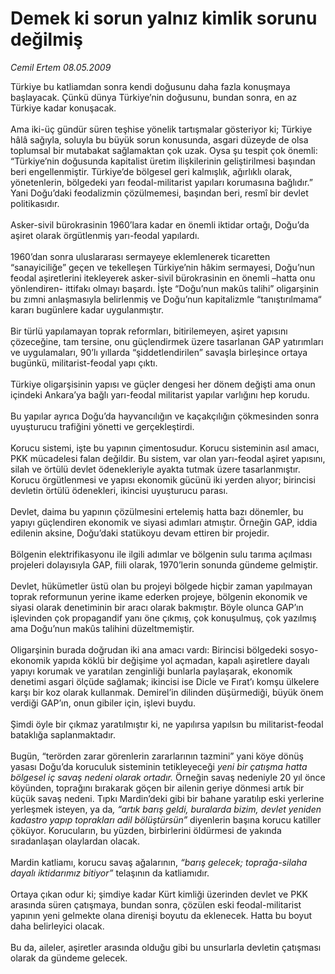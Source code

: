 # Demek ki sorun yalnız kimlik sorunu değilmiş

*Cemil Ertem 08.05.2009*

<div class="taraf_structure_2col_1zq">
<div class="margen_n">



 <p>Türkiye bu katliamdan sonra kendi doğusunu daha fazla konuşmaya başlayacak. Çünkü dünya Türkiye’nin doğusunu, bundan sonra, en az Türkiye kadar konuşacak. <br/><br/>Ama iki-üç gündür süren teşhise yönelik tartışmalar gösteriyor ki; Türkiye hâlâ sağıyla, soluyla bu büyük sorun konusunda, asgari düzeyde de olsa toplumsal bir mutabakat sağlamaktan çok uzak. Oysa şu tespit çok önemli: “Türkiye’nin doğusunda kapitalist üretim ilişkilerinin geliştirilmesi başından beri engellenmiştir. Türkiye’de bölgesel geri kalmışlık, ağırlıklı olarak, yönetenlerin, bölgedeki yarı feodal-militarist yapıları korumasına bağlıdır.” Yani Doğu’daki feodalizmin çözülmemesi, başından beri, resmî bir devlet politikasıdır. <br/><br/>Asker-sivil bürokrasinin 1960’lara kadar en önemli iktidar ortağı, Doğu’da aşiret olarak örgütlenmiş yarı-feodal yapılardı. <br/><br/>1960’dan sonra uluslararası sermayeye eklemlenerek ticaretten “sanayiciliğe” geçen ve tekelleşen Türkiye’nin hâkim sermayesi, Doğu’nun feodal aşiretlerini itekleyerek asker-sivil bürokrasinin en önemli –hatta onu yönlendiren- ittifakı olmayı başardı. İşte “Doğu’nun makûs talihi” oligarşinin bu zımni anlaşmasıyla belirlenmiş ve Doğu’nun kapitalizmle “tanıştırılmama“ kararı bugünlere kadar uygulanmıştır. <br/><br/>Bir türlü yapılamayan toprak reformları, bitirilemeyen, aşiret yapısını çözeceğine, tam tersine, onu güçlendirmek üzere tasarlanan GAP yatırımları ve uygulamaları, 90’lı yıllarda “şiddetlendirilen” savaşla birleşince ortaya bugünkü, militarist-feodal yapı çıktı.<br/><br/>Türkiye oligarşisinin yapısı ve güçler dengesi her dönem değişti ama onun içindeki Ankara’ya bağlı yarı-feodal militarist yapılar varlığını hep korudu. <br/><br/>Bu yapılar ayrıca Doğu’da hayvancılığın ve kaçakçılığın çökmesinden sonra uyuşturucu trafiğini yönetti ve gerçekleştirdi. <br/><br/>Korucu sistemi, işte bu yapının çimentosudur. Korucu sisteminin asıl amacı, PKK mücadelesi falan değildir. Bu sistem, var olan yarı-feodal aşiret yapısını, silah ve örtülü devlet ödenekleriyle ayakta tutmak üzere tasarlanmıştır. Korucu örgütlenmesi ve yapısı ekonomik gücünü iki yerden alıyor; birincisi devletin örtülü ödenekleri, ikincisi uyuşturucu parası. <br/><br/>Devlet, daima bu yapının çözülmesini ertelemiş hatta bazı dönemler, bu yapıyı güçlendiren ekonomik ve siyasi adımları atmıştır. Örneğin GAP, iddia edilenin aksine, Doğu’daki statükoyu devam ettiren bir projedir. <br/><br/>Bölgenin elektrifikasyonu ile ilgili adımlar ve bölgenin sulu tarıma açılması projeleri dolayısıyla GAP, fiili olarak, 1970’lerin sonunda gündeme gelmiştir. <br/><br/>Devlet, hükümetler üstü olan bu projeyi bölgede hiçbir zaman yapılmayan toprak reformunun yerine ikame ederken projeye, bölgenin ekonomik ve siyasi olarak denetiminin bir aracı olarak bakmıştır. Böyle olunca GAP’ın işlevinden çok propagandif yanı öne çıkmış, çok konuşulmuş, çok yazılmış ama Doğu’nun makûs talihini düzeltmemiştir. <br/><br/>Oligarşinin burada doğrudan iki ana amacı vardı: Birincisi bölgedeki sosyo-ekonomik yapıda köklü bir değişime yol açmadan, kapalı aşiretlere dayalı yapıyı korumak ve yaratılan zenginliği bunlarla paylaşarak, ekonomik denetimi asgari ölçüde sağlamak; ikincisi ise Dicle ve Fırat’ı komşu ülkelere karşı bir koz olarak kullanmak. Demirel’in dilinden düşürmediği, büyük önem verdiği GAP’ın, onun gibiler için, işlevi buydu. <br/><br/>Şimdi öyle bir çıkmaz yaratılmıştır ki, ne yapılırsa yapılsın bu militarist-feodal bataklığa saplanmaktadır. <br/><br/>Bugün, “terörden zarar görenlerin zararlarının tazmini” yani köye dönüş yasası Doğu’da koruculuk sisteminin tetikleyeceği <i>yeni bir çatışma hatta bölgesel iç savaş nedeni olarak ortadır.</i> Örneğin savaş nedeniyle 20 yıl önce köyünden, toprağını bırakarak göçen bir ailenin geriye dönmesi artık bir küçük savaş nedeni. Tıpkı Mardin’deki gibi bir bahane yaratılıp eski yerlerine yerleşmek isteyen, ya da<i>, “artık barış geldi, buralarda bizim, devlet yeniden kadastro yapıp toprakları adil bölüştürsün”</i> diyenlerin başına korucu katiller çöküyor. Korucuların, bu yüzden, birbirlerini öldürmesi de yakında sıradanlaşan olaylardan olacak. <br/><br/>Mardin katliamı, korucu savaş ağalarının, <i>“barış gelecek; toprağa-silaha dayalı iktidarımız bitiyor”</i> telaşının da katliamıdır. <br/><br/>Ortaya çıkan odur ki; şimdiye kadar Kürt kimliği üzerinden devlet ve PKK arasında süren çatışmaya, bundan sonra, çözülen eski feodal-militarist yapının yeni gelmekte olana direnişi boyutu da eklenecek. Hatta bu boyut daha belirleyici olacak. <br/><br/>Bu da, aileler, aşiretler arasında olduğu gibi bu unsurlarla devletin çatışması olarak da gündeme gelecek.</p>
<br/>
<br/>
<br/>



<br/>


<div id="taraf_not">
</div>

</div>


</div>
